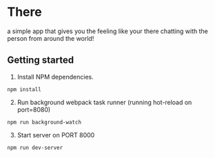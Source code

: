 # There

a simple app that gives you the feeling like your there chatting with the person
from around the world!

## Getting started

1. Install NPM dependencies.

`npm install`

2. Run background webpack task runner (running hot-reload on port=8080)

`npm run background-watch`

3. Start server on PORT 8000

`npm run dev-server`


